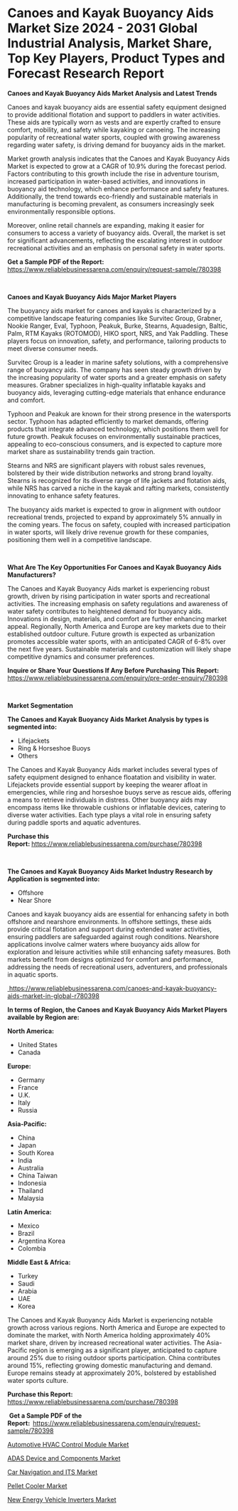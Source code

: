 <p><h1>Canoes and Kayak Buoyancy Aids Market Size 2024 - 2031 Global Industrial Analysis, Market Share, Top Key Players, Product Types and Forecast Research Report</h1></p><p><strong>Canoes and Kayak Buoyancy Aids Market Analysis and Latest Trends</strong></p>
<p><p>Canoes and kayak buoyancy aids are essential safety equipment designed to provide additional flotation and support to paddlers in water activities. These aids are typically worn as vests and are expertly crafted to ensure comfort, mobility, and safety while kayaking or canoeing. The increasing popularity of recreational water sports, coupled with growing awareness regarding water safety, is driving demand for buoyancy aids in the market.</p><p>Market growth analysis indicates that the Canoes and Kayak Buoyancy Aids Market is expected to grow at a CAGR of 10.9% during the forecast period. Factors contributing to this growth include the rise in adventure tourism, increased participation in water-based activities, and innovations in buoyancy aid technology, which enhance performance and safety features. Additionally, the trend towards eco-friendly and sustainable materials in manufacturing is becoming prevalent, as consumers increasingly seek environmentally responsible options. </p><p>Moreover, online retail channels are expanding, making it easier for consumers to access a variety of buoyancy aids. Overall, the market is set for significant advancements, reflecting the escalating interest in outdoor recreational activities and an emphasis on personal safety in water sports.</p></p>
<p><strong>Get a Sample PDF of the Report:&nbsp;</strong> <a href="https://www.reliablebusinessarena.com/enquiry/request-sample/780398?utm_campaign=1579&utm_medium=2&utm_source=Github&utm_content=ia&utm_term=15102024&utm_id=canoes-and-kayak-buoyancy-aids">https://www.reliablebusinessarena.com/enquiry/request-sample/780398</a></p>
<p>&nbsp;</p>
<p><strong>Canoes and Kayak Buoyancy Aids Major Market Players</strong></p>
<p><p>The buoyancy aids market for canoes and kayaks is characterized by a competitive landscape featuring companies like Survitec Group, Grabner, Nookie Ranger, Eval, Typhoon, Peakuk, Burke, Stearns, Aquadesign, Baltic, Palm, RTM Kayaks (ROTOMOD), HIKO sport, NRS, and Yak Paddling. These players focus on innovation, safety, and performance, tailoring products to meet diverse consumer needs.</p><p>Survitec Group is a leader in marine safety solutions, with a comprehensive range of buoyancy aids. The company has seen steady growth driven by the increasing popularity of water sports and a greater emphasis on safety measures. Grabner specializes in high-quality inflatable kayaks and buoyancy aids, leveraging cutting-edge materials that enhance endurance and comfort.</p><p>Typhoon and Peakuk are known for their strong presence in the watersports sector. Typhoon has adapted efficiently to market demands, offering products that integrate advanced technology, which positions them well for future growth. Peakuk focuses on environmentally sustainable practices, appealing to eco-conscious consumers, and is expected to capture more market share as sustainability trends gain traction.</p><p>Stearns and NRS are significant players with robust sales revenues, bolstered by their wide distribution networks and strong brand loyalty. Stearns is recognized for its diverse range of life jackets and flotation aids, while NRS has carved a niche in the kayak and rafting markets, consistently innovating to enhance safety features.</p><p>The buoyancy aids market is expected to grow in alignment with outdoor recreational trends, projected to expand by approximately 5% annually in the coming years. The focus on safety, coupled with increased participation in water sports, will likely drive revenue growth for these companies, positioning them well in a competitive landscape.</p></p>
<p>&nbsp;</p>
<p><strong>What Are The Key Opportunities For Canoes and Kayak Buoyancy Aids Manufacturers?</strong></p>
<p><p>The Canoes and Kayak Buoyancy Aids market is experiencing robust growth, driven by rising participation in water sports and recreational activities. The increasing emphasis on safety regulations and awareness of water safety contributes to heightened demand for buoyancy aids. Innovations in design, materials, and comfort are further enhancing market appeal. Regionally, North America and Europe are key markets due to their established outdoor culture. Future growth is expected as urbanization promotes accessible water sports, with an anticipated CAGR of 6-8% over the next five years. Sustainable materials and customization will likely shape competitive dynamics and consumer preferences.</p></p>
<p><strong>Inquire or Share Your Questions If Any Before Purchasing This Report:</strong> <a href="https://www.reliablebusinessarena.com/enquiry/pre-order-enquiry/780398?utm_campaign=1579&utm_medium=2&utm_source=Github&utm_content=ia&utm_term=15102024&utm_id=canoes-and-kayak-buoyancy-aids">https://www.reliablebusinessarena.com/enquiry/pre-order-enquiry/780398</a></p>
<p>&nbsp;</p>
<p><strong>Market Segmentation</strong></p>
<p><strong>The Canoes and Kayak Buoyancy Aids Market Analysis by types is segmented into:</strong></p>
<p><ul><li>Lifejackets</li><li>Ring & Horseshoe Buoys</li><li>Others</li></ul></p>
<p><p>The Canoes and Kayak Buoyancy Aids market includes several types of safety equipment designed to enhance floatation and visibility in water. Lifejackets provide essential support by keeping the wearer afloat in emergencies, while ring and horseshoe buoys serve as rescue aids, offering a means to retrieve individuals in distress. Other buoyancy aids may encompass items like throwable cushions or inflatable devices, catering to diverse water activities. Each type plays a vital role in ensuring safety during paddle sports and aquatic adventures.</p></p>
<p><strong>Purchase this Report:&nbsp;</strong><a href="https://www.reliablebusinessarena.com/purchase/780398?utm_campaign=1579&utm_medium=2&utm_source=Github&utm_content=ia&utm_term=15102024&utm_id=canoes-and-kayak-buoyancy-aids">https://www.reliablebusinessarena.com/purchase/780398</a></p>
<p>&nbsp;</p>
<p><strong>The Canoes and Kayak Buoyancy Aids Market Industry Research by Application is segmented into:</strong></p>
<p><ul><li>Offshore</li><li>Near Shore</li></ul></p>
<p><p>Canoes and kayak buoyancy aids are essential for enhancing safety in both offshore and nearshore environments. In offshore settings, these aids provide critical flotation and support during extended water activities, ensuring paddlers are safeguarded against rough conditions. Nearshore applications involve calmer waters where buoyancy aids allow for exploration and leisure activities while still enhancing safety measures. Both markets benefit from designs optimized for comfort and performance, addressing the needs of recreational users, adventurers, and professionals in aquatic sports.</p></p>
<p><a href="https://www.reliablebusinessarena.com/canoes-and-kayak-buoyancy-aids-market-in-global-r780398?utm_campaign=1579&utm_medium=2&utm_source=Github&utm_content=ia&utm_term=15102024&utm_id=canoes-and-kayak-buoyancy-aids">&nbsp;https://www.reliablebusinessarena.com/canoes-and-kayak-buoyancy-aids-market-in-global-r780398</a></p>
<p><strong>In terms of Region, the Canoes and Kayak Buoyancy Aids Market Players available by Region are:</strong></p>
<p>
    <p> <strong> North America: </strong>
        <ul>
            <li>United States</li>
            <li>Canada</li>
        </ul>
        </p> 
    <p> <strong> Europe: </strong>
        <ul>
            <li>Germany</li>
            <li>France</li>
            <li>U.K.</li>
            <li>Italy</li>
            <li>Russia</li>
        </ul>
        </p> 
    <p> <strong> Asia-Pacific: </strong>
        <ul>
            <li>China</li>
            <li>Japan</li>
            <li>South Korea</li>
            <li>India</li>
            <li>Australia</li>
            <li>China Taiwan</li>
            <li>Indonesia</li>
            <li>Thailand</li>
            <li>Malaysia</li>
        </ul>
        </p> 
    <p> <strong> Latin America: </strong>
        <ul>
            <li>Mexico</li>
            <li>Brazil</li>
            <li>Argentina Korea</li>
            <li>Colombia</li>
        </ul>
        </p> 
    <p> <strong> Middle East & Africa: </strong>
        <ul>
            <li>Turkey</li>
            <li>Saudi</li>
            <li>Arabia</li>
            <li>UAE</li>
            <li>Korea</li>
        </ul>
    </p>
    </p>
<p><p>The Canoes and Kayak Buoyancy Aids Market is experiencing notable growth across various regions. North America and Europe are expected to dominate the market, with North America holding approximately 40% market share, driven by increased recreational water activities. The Asia-Pacific region is emerging as a significant player, anticipated to capture around 25% due to rising outdoor sports participation. China contributes around 15%, reflecting growing domestic manufacturing and demand. Europe remains steady at approximately 20%, bolstered by established water sports culture.</p></p>
<p><strong>Purchase this Report: </strong><a href="https://www.reliablebusinessarena.com/purchase/780398?utm_campaign=1579&utm_medium=2&utm_source=Github&utm_content=ia&utm_term=15102024&utm_id=canoes-and-kayak-buoyancy-aids">https://www.reliablebusinessarena.com/purchase/780398</a></p>
<p>&nbsp;<strong>Get a Sample PDF of the Report:&nbsp;&nbsp;</strong><a href="https://www.reliablebusinessarena.com/enquiry/request-sample/780398?utm_campaign=1579&utm_medium=2&utm_source=Github&utm_content=ia&utm_term=15102024&utm_id=canoes-and-kayak-buoyancy-aids">https://www.reliablebusinessarena.com/enquiry/request-sample/780398</a></p>
<p><strong></strong></p>
<p><p><a href="https://www.linkedin.com/pulse/automotive-hvac-control-module-market-analysis-product-segmentation-krzcc?utm_campaign=1579&utm_medium=2&utm_source=Github&utm_content=ia&utm_term=15102024&utm_id=canoes-and-kayak-buoyancy-aids">Automotive HVAC Control Module Market</a></p><p><a href="https://www.linkedin.com/pulse/global-adas-device-components-industry-research-report-taejc?utm_campaign=1579&utm_medium=2&utm_source=Github&utm_content=ia&utm_term=15102024&utm_id=canoes-and-kayak-buoyancy-aids">ADAS Device and Components Market</a></p><p><a href="https://www.linkedin.com/pulse/global-car-navigation-its-market-exploring-share-trends-future-jyxac?utm_campaign=1579&utm_medium=2&utm_source=Github&utm_content=ia&utm_term=15102024&utm_id=canoes-and-kayak-buoyancy-aids">Car Navigation and ITS Market</a></p><p><a href="https://issuu.com/reportprime-2/docs/pellet-cooler-market-size-2030.pptx_a9d3ba392d75c0?utm_campaign=1579&utm_medium=2&utm_source=Github&utm_content=ia&utm_term=15102024&utm_id=canoes-and-kayak-buoyancy-aids">Pellet Cooler Market</a></p><p><a href="https://www.linkedin.com/pulse/future-new-energy-vehicle-inverters-market-global-forecast-trends-7bvnf?utm_campaign=1579&utm_medium=2&utm_source=Github&utm_content=ia&utm_term=15102024&utm_id=canoes-and-kayak-buoyancy-aids">New Energy Vehicle Inverters Market</a></p></p>